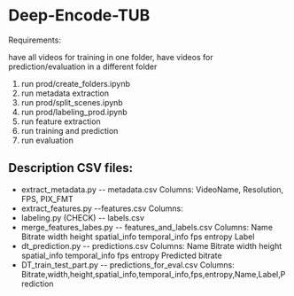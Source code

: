 # Deep-Encode-TUB

Requirements:

have all videos for training in one folder, have videos for prediction/evaluation in a different folder

1. run prod/create_folders.ipynb
2. run metadata extraction
3. run prod/split_scenes.ipynb
4. run prod/labeling_prod.ipynb
5. run feature extraction
6. run training and prediction
7. run evaluation


## Description CSV files:

- extract_metadata.py
  -- metadata.csv Columns: VideoName,	Resolution,	FPS,	PIX_FMT
- extract_features.py
  --features.csv  Columns:
- labeling.py (CHECK)
  -- labels.csv 
- merge_features_labes.py
  -- features_and_labels.csv Columns: Name	Bitrate	width	height	spatial_info	temporal_info	fps	entropy	Label
- dt_prediction.py
 -- predictions.csv Columns: Name	Bitrate	width	height	spatial_info	temporal_info	fps	entropy	Predicted bitrate
- DT_train_test_part.py
  -- predictions_for_eval.csv Columns: Bitrate,width,height,spatial_info,temporal_info,fps,entropy,Name,Label,Prediction
